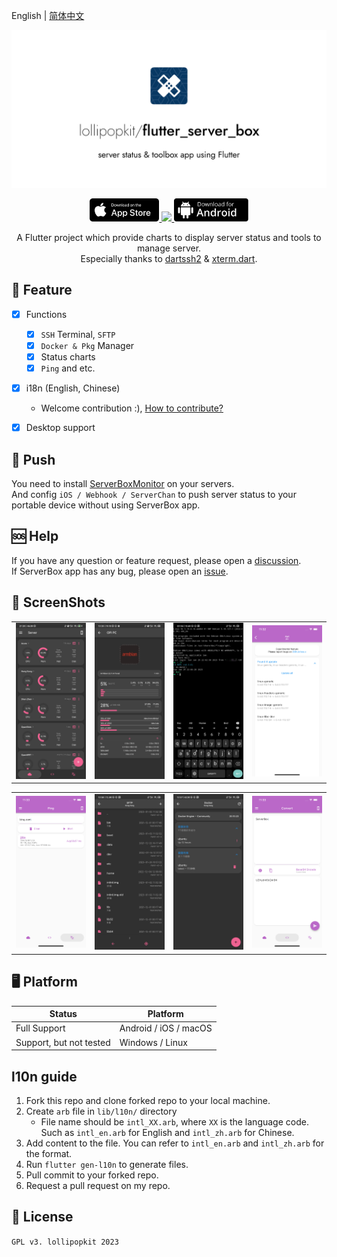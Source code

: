 English | [简体中文](README_zh.md)
<!-- Title-->
<p align="center">
  <img src="imgs/flutter_server_box.svg">
</p>

<!-- Badges-->
<p align="center">
  <a href="https://apps.apple.com/app/id1586449703">
    <img style="height: 37px" src="imgs/appstore.svg">
  </a>
  <a href="https://count.ly/f/badge" rel="nofollow">
    <img style="height: 37px" src="https://count.ly/badges/dark.svg">
  </a>
  <a href="https://github.com/lollipopkit/flutter_server_box/releases/latest">
    <img style="height: 37px" src="imgs/dl-android.svg">
  </a>
</p>

<p align="center">
A Flutter project which provide charts to display server status and tools to manage server.
<br>
Especially thanks to <a href="https://github.com/TerminalStudio/dartssh2">dartssh2</a> & <a href="https://github.com/TerminalStudio/xterm.dart">xterm.dart</a>.
</p>


## 🔖 Feature
- [x] Functions
  - [x] `SSH` Terminal, `SFTP`
  - [x] `Docker & Pkg` Manager
  - [x] Status charts
  - [x] `Ping` and etc.
- [x] i18n (English, Chinese)
  - Welcome contribution :), [How to contribute?](#l10n-guide)
- [x] Desktop support


## 📩 Push
You need to install [ServerBoxMonitor](https://github.com/lollipopkit/server_box_monitor) on your servers.  
And config `iOS / Webhook / ServerChan` to push server status to your portable device without using ServerBox app.


## 🆘 Help
If you have any question or feature request, please open a [discussion](https://github.com/lollipopkit/flutter_server_box/discussions/new/choose).  
If ServerBox app has any bug, please open an [issue](https://github.com/lollipopkit/flutter_server_box/issues/new).


## 📱 ScreenShots
<table>
  <tr>
    <td>
	    <img width="200px" src="imgs/server.jpg">
    </td>
    <td>
	    <img width="200px" src="imgs/detail.jpg">
    </td>
    <td>
	    <img width="200px" src="imgs/ssh.jpg">
    </td>
    <td>
	    <img width="200px" src="imgs/apt.png">
    </td>
  </tr>
</table>
<table>
  <tr>
    <td>
	    <img width="200px" src="imgs/ping.png">
    </td>
    <td>
	    <img width="200px" src="imgs/sftp.jpg">
    </td>
    <td>
	    <img width="200px" src="imgs/docker.jpg">
    </td>
    <td>
	    <img width="200px" src="imgs/convert.png">
    </td>
  </tr>
</table>


## 🖥 Platform
Status|Platform          
--- | ---
Full Support| Android / iOS / macOS
Support, but not tested| Windows / Linux


## l10n guide
1. Fork this repo and clone forked repo to your local machine.
2. Create `arb` file in `lib/l10n/` directory
   - File name should be `intl_XX.arb`, where `XX` is the language code. Such as `intl_en.arb` for English and `intl_zh.arb` for Chinese.
3. Add content to the file. You can refer to `intl_en.arb` and `intl_zh.arb` for the format.
4. Run `flutter gen-l10n` to generate files.
5. Pull commit to your forked repo.
6. Request a pull request on my repo.


## 📝 License
`GPL v3. lollipopkit 2023`
